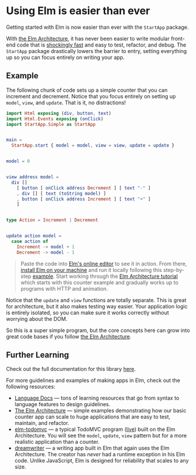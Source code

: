 # Using Elm is easier than ever

Getting started with Elm is now easier than ever with the `StartApp` package.

With [the Elm Architecture][arch], it has never been easier to write modular front-end code that is [shockingly fast][elm-html] and easy to test, refactor, and debug. The `StartApp` package drastically lowers the barrier to entry, setting everything up so you can focus entirely on writing your app.

[arch]: https://github.com/evancz/elm-architecture-tutorial/
[elm-html]: http://elm-lang.org/blog/Blazing-Fast-Html.elm


## Example

The following chunk of code sets up a simple counter that you can increment and decrement. Notice that you focus entirely on setting up `model`, `view`, and `update`. That is it, no distractions!

```elm
import Html exposing (div, button, text)
import Html.Events exposing (onClick)
import StartApp.Simple as StartApp


main =
  StartApp.start { model = model, view = view, update = update }


model = 0


view address model =
  div []
    [ button [ onClick address Decrement ] [ text "-" ]
    , div [] [ text (toString model) ]
    , button [ onClick address Increment ] [ text "+" ]
    ]


type Action = Increment | Decrement


update action model =
  case action of
    Increment -> model + 1
    Decrement -> model - 1
```

> Paste the code into [Elm's online editor][edit] to see it in action. From there, [install Elm on your machine](http://elm-lang.org/install) and run it locally following this step-by-step [example][local-example]. Start working through the [Elm Architecture tutorial][arch] which starts with this counter example and gradually works up to programs with HTTP and animation.

[edit]: http://elm-lang.org/try
[local-example]: https://github.com/brennan-v-/hello-elm-startapp

Notice that the `update` and `view` functions are totally separate. This is great for architecture, but it also makes testing way easier. Your application logic is entirely isolated, so you can make sure it works correctly without worrying about the DOM.

So this is a super simple program, but the core concepts here can grow into great code bases if you follow [the Elm Architecture][arch].


## Further Learning

Check out the full documentation for this library [here](http://package.elm-lang.org/packages/evancz/start-app/latest/).

For more guidelines and examples of making apps in Elm, check out the following resources:

  * [Language Docs](http://elm-lang.org/docs) &mdash; tons of learning resources that go from syntax to language features to design guidelines.
  * [The Elm Architecture][arch] &mdash; simple examples demonstrating how our basic counter app can scale to huge applications that are easy to test, maintain, and refactor.
  * [elm-todomvc][] &mdash; a typical TodoMVC program ([live][]) built on the Elm Architecture. You will see the `model`, `update`, `view` pattern but for a more realistic application than a counter.
  * [dreamwriter][] &mdash; a writing app built in Elm that again uses the Elm Architecture. The creator has *never* had a runtime exception in his Elm code. Unlike JavaScript, Elm is designed for reliability that scales to any size.

[elm-todomvc]: https://github.com/evancz/elm-todomvc/blob/master/Todo.elm
[live]: http://evancz.github.io/elm-todomvc/
[dreamwriter]: https://github.com/rtfeldman/dreamwriter/
